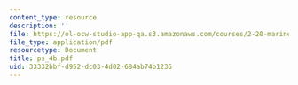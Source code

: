 ```yaml
---
content_type: resource
description: ''
file: https://ol-ocw-studio-app-qa.s3.amazonaws.com/courses/2-20-marine-hydrodynamics-13-021-spring-2005/33332bbfd952dc034d02684ab74b1236_ps_4b.pdf
file_type: application/pdf
resourcetype: Document
title: ps_4b.pdf
uid: 33332bbf-d952-dc03-4d02-684ab74b1236
---
```

